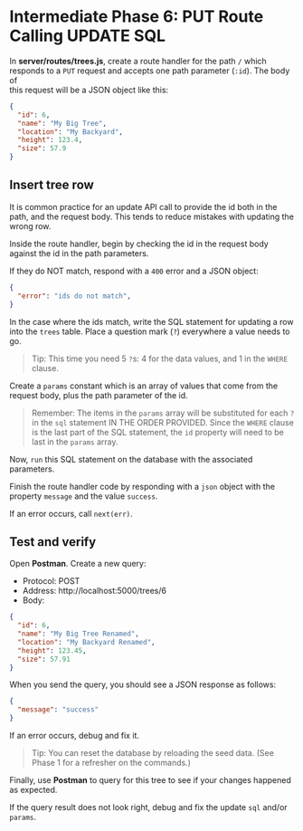 # Intermediate Phase 6: PUT Route Calling UPDATE SQL

In __server/routes/trees.js__, create a route handler for the path `/` which  
responds to a `PUT` request and accepts one path parameter (`:id`). The body of  
this request will be a JSON object like this:

```json
{
  "id": 6,
  "name": "My Big Tree",
  "location": "My Backyard",
  "height": 123.4,
  "size": 57.9
}
```

## Insert tree row

It is common practice for an update API call to provide the id both in the path,
and the request body. This tends to reduce mistakes with updating the wrong row.

Inside the route handler, begin by checking the id in the request body against
the id in the path parameters.

If they do NOT match, respond with a `400` error and a JSON object:

```json
{
  "error": "ids do not match",
}
```

In the case where the ids match, write the SQL statement for updating a row into
the `trees` table. Place a question mark (`?`) everywhere a value needs to go.

> Tip: This time you need 5 `?`s: 4 for the data values, and 1 in the `WHERE`
> clause.

Create a `params` constant which is an array of values that come from the
request body, plus the path parameter of the id.

> Remember: The items in the `params` array will be substituted for each `?` in
> the `sql` statement IN THE ORDER PROVIDED. Since the `WHERE` clause is the
> last part of the SQL statement, the `id` property will need to be last in the
> `params` array.
 
Now, `run` this SQL statement on the database with the associated parameters.

Finish the route handler code by responding with a `json` object with the
property `message` and the value `success`.

If an error occurs, call `next(err)`.

## Test and verify

Open **Postman**. Create a new query:

* Protocol: POST
* Address: http://localhost:5000/trees/6
* Body:

```json
{
  "id": 6,
  "name": "My Big Tree Renamed",
  "location": "My Backyard Renamed",
  "height": 123.45,
  "size": 57.91
}
```

When you send the query, you should see a JSON response as follows:

```json
{
  "message": "success"
}
```

If an error occurs, debug and fix it.

> Tip: You can reset the database by reloading the seed data. (See Phase 1 for
> a refresher on the commands.)

Finally, use **Postman** to query for this tree to see if your changes happened
as expected.

If the query result does not look right, debug and fix the update `sql` and/or
`params`.